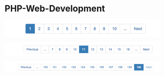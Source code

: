 # PHP-Web-Development

![Screenshot](img/example1.png)

![Screenshot2](img/example2.png)

![Screenshot3](img/example3.png)